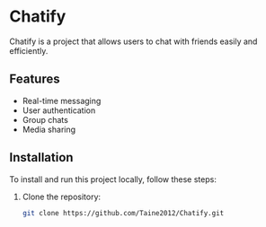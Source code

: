 # Chatify

Chatify is a project that allows users to chat with friends easily and efficiently.

## Features

- Real-time messaging
- User authentication
- Group chats
- Media sharing

## Installation

To install and run this project locally, follow these steps:

1. Clone the repository:
   ```bash
   git clone https://github.com/Taine2012/Chatify.git
